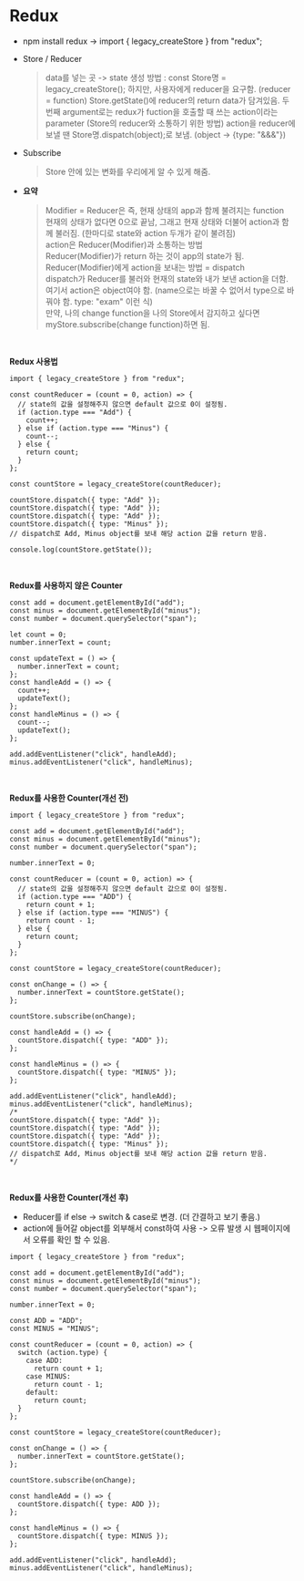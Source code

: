 # Redux

- npm install redux -> import { legacy_createStore } from "redux";
- Store / Reducer
  > data를 넣는 곳 -> state
  > 생성 방법 : const Store명 = legacy_createStore();
  > 하지만, 사용자에게 reducer을 요구함. (reducer = function)
  > Store.getState()에 reducer의 return data가 담겨있음.
  > 두번째 argument로는 redux가 fuction을 호출할 때 쓰는 action이라는 parameter (Store의 reducer와 소통하기 위한 방법)
  > action을 reducer에 보낼 땐 Store명.dispatch(object);로 보냄. (object -> {type: "&&&"})
- Subscribe

  > Store 안에 있는 변화를 우리에게 알 수 있게 해줌.

- **요약**
  > Modifier = Reducer은 즉, 현재 상태의 app과 함께 불려지는 function  
  > 현재의 상태가 없다면 0으로 끝남, 그래고 현재 상태와 더불어 action과 함께 불러짐. (한마디로 state와 action 두개가 같이 불려짐)  
  > action은 Reducer(Modifier)과 소통하는 방법  
  > Reducer(Modifier)가 return 하는 것이 app의 state가 됨.  
  > Reducer(Modifier)에게 action을 보내는 방법 = dispatch  
  > dispatch가 Reducer를 불러와 현재의 state와 내가 보낸 action을 더함.
  > 여기서 action은 object여야 함. (name으로는 바꿀 수 없어서 type으로 바꿔야 함. type: "exam" 이런 식)  
  > 만약, 나의 change function을 나의 Store에서 감지하고 싶다면 myStore.subscribe(change function)하면 됨.

<br>

**Redux 사용법**

```
import { legacy_createStore } from "redux";

const countReducer = (count = 0, action) => {
  // state의 값을 설정해주지 않으면 default 값으로 0이 설정됨.
  if (action.type === "Add") {
    count++;
  } else if (action.type === "Minus") {
    count--;
  } else {
    return count;
  }
};

const countStore = legacy_createStore(countReducer);

countStore.dispatch({ type: "Add" });
countStore.dispatch({ type: "Add" });
countStore.dispatch({ type: "Add" });
countStore.dispatch({ type: "Minus" });
// dispatch로 Add, Minus object를 보내 해당 action 값을 return 받음.

console.log(countStore.getState());
```

<br>

**Redux를 사용하지 않은 Counter**

```
const add = document.getElementById("add");
const minus = document.getElementById("minus");
const number = document.querySelector("span");

let count = 0;
number.innerText = count;

const updateText = () => {
  number.innerText = count;
};
const handleAdd = () => {
  count++;
  updateText();
};
const handleMinus = () => {
  count--;
  updateText();
};

add.addEventListener("click", handleAdd);
minus.addEventListener("click", handleMinus);
```

<br>

**Redux를 사용한 Counter(개선 전)**

```
import { legacy_createStore } from "redux";

const add = document.getElementById("add");
const minus = document.getElementById("minus");
const number = document.querySelector("span");

number.innerText = 0;

const countReducer = (count = 0, action) => {
  // state의 값을 설정해주지 않으면 default 값으로 0이 설정됨.
  if (action.type === "ADD") {
    return count + 1;
  } else if (action.type === "MINUS") {
    return count - 1;
  } else {
    return count;
  }
};

const countStore = legacy_createStore(countReducer);

const onChange = () => {
  number.innerText = countStore.getState();
};

countStore.subscribe(onChange);

const handleAdd = () => {
  countStore.dispatch({ type: "ADD" });
};

const handleMinus = () => {
  countStore.dispatch({ type: "MINUS" });
};

add.addEventListener("click", handleAdd);
minus.addEventListener("click", handleMinus);
/*
countStore.dispatch({ type: "Add" });
countStore.dispatch({ type: "Add" });
countStore.dispatch({ type: "Add" });
countStore.dispatch({ type: "Minus" });
// dispatch로 Add, Minus object를 보내 해당 action 값을 return 받음.
*/
```

<br>

**Redux를 사용한 Counter(개선 후)**

- Reducer를 if else -> switch & case로 변경. (더 간결하고 보기 좋음.)
- action에 들어갈 object를 외부해서 const하여 사용 -> 오류 발생 시 웹페이지에서 오류를 확인 할 수 있음.

```
import { legacy_createStore } from "redux";

const add = document.getElementById("add");
const minus = document.getElementById("minus");
const number = document.querySelector("span");

number.innerText = 0;

const ADD = "ADD";
const MINUS = "MINUS";

const countReducer = (count = 0, action) => {
  switch (action.type) {
    case ADD:
      return count + 1;
    case MINUS:
      return count - 1;
    default:
      return count;
  }
};

const countStore = legacy_createStore(countReducer);

const onChange = () => {
  number.innerText = countStore.getState();
};

countStore.subscribe(onChange);

const handleAdd = () => {
  countStore.dispatch({ type: ADD });
};

const handleMinus = () => {
  countStore.dispatch({ type: MINUS });
};

add.addEventListener("click", handleAdd);
minus.addEventListener("click", handleMinus);
```
